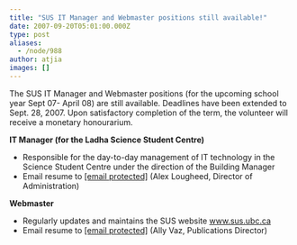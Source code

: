 ```yaml
---
title: "SUS IT Manager and Webmaster positions still available!"
date: 2007-09-20T05:01:00.000Z
type: post
aliases:
  - /node/988
author: atjia
images: []
---
```


<div class="field field-name-body field-type-text-with-summary field-label-hidden"><div class="field-items"><div class="field-item even"><p>The SUS IT Manager and Webmaster positions (for the upcoming school year Sept 07- April 08) are still available. Deadlines have been extended to Sept. 28, 2007. Upon satisfactory completion of the term, the volunteer will receive a monetary honourarium.</p>
<p><strong>IT Manager (for the Ladha Science Student Centre)</strong></p>
<ul>
<li>Responsible for the day-to-day management of IT technology in the Science Student Centre under the direction of the Building Manager
</li><li>Email resume to <a href="/cdn-cgi/l/email-protection#ec8d88818582859f989e8d98858382c29f999fac8b818d8580c28f8381"><span class="__cf_email__" data-cfemail="b9d8ddd4d0d7d0cacdcbd8cdd0d6d797cacccaf9ded4d8d0d597dad6d4">[email&#xA0;protected]</span></a> (Alex Lougheed, Director of Administration)
</li></ul>
<p><strong>Webmaster</strong></p>
<ul>
<li>Regularly updates and maintains the SUS website <a href="http://www.sus.ubc.ca">www.sus.ubc.ca</a>
</li><li>Email resume to <a href="/cdn-cgi/l/email-protection#631316010f0a0002170a0c0d104d10161023040e020a0f4d000c0e"><span class="__cf_email__" data-cfemail="84f4f1e6e8ede7e5f0edebeaf7aaf7f1f7c4e3e9e5ede8aae7ebe9">[email&#xA0;protected]</span></a> (Ally Vaz, Publications Director)
</li></ul>
</div></div></div>    <footer>
          </footer>
